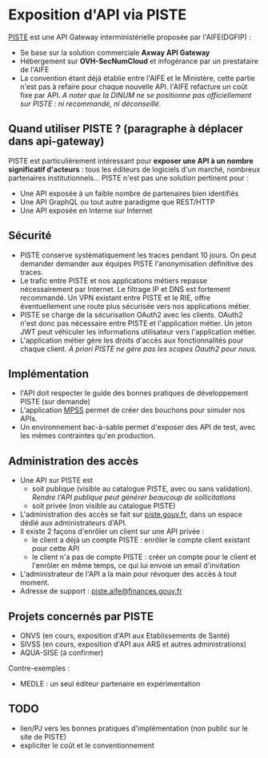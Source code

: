 # Exposition d'API via PISTE

[PISTE](https://piste.gouv.fr/) est une API Gateway interministérielle proposée par l'AIFE(DGFIP) :
- Se base sur la solution commerciale **Axway API Gateway**
- Hébergement sur **OVH-SecNumCloud** et infogérance par un prestataire de l'AIFE
- La convention étant déjà établie entre l'AIFE et le Ministère, cette partie n'est pas à refaire pour chaque nouvelle API. l'AIFE refacture un coût fixe par API.
_A noter que la DINUM ne se positionne pas officiellement sur PISTE : ni recommandé, ni déconseillé._

## Quand utiliser PISTE ? (paragraphe à déplacer dans api-gateway)
PISTE est particulièrement intéressant pour **exposer une API à un nombre significatif d'acteurs** : tous les éditeurs de logiciels d'un marché, nombreux partenaires institutionnels...
PISTE n'est pas une solution pertinent pour :
- Une API exposée à un faible nombre de partenaires bien identifiés
- Une API GraphQL ou tout autre paradigme que REST/HTTP
- Une API exposée en Interne sur Internet

## Sécurité
- PISTE conserve systématiquement les traces pendant 10 jours. On peut demander demander aux équipes PISTE l'anonymisation définitive des traces.
- Le trafic entre PISTE et nos applications métiers repasse nécessairement par Internet. Le filtrage IP et DNS est fortement recommandé. Un VPN existant entre PISTE et le RIE, offre éventuellement une route plus sécurisée vers nos applications métier.
- PISTE se charge de la sécurisation OAuth2 avec les clients. OAuth2 n'est donc pas nécessaire entre PISTE et l'application métier. Un jeton JWT peut véhiculer les informations utilisateur vers l'application métier.
- L'application métier gère les droits d'accès aux fonctionnalités pour chaque client. _A priori PISTE ne gère pas les scopes Oauth2 pour nous._

## Implémentation
- l'API doit respecter le guide des bonnes pratiques de développement PISTE (sur demande)
- L'application [MPSS](https://mpss.piste.gouv.fr/) permet de créer des bouchons pour simuler nos APIs.
- Un environnement bac-à-sable permet d'exposer des API de test, avec les mêmes contraintes qu'en production.

## Administration des accès
- Une API sur PISTE est
    - soit publique (visible au catalogue PISTE, avec ou sans validation). _Rendre l'API publique peut générer beaucoup de sollicitations_
    - soit privée (non visible au catalogue PISTE)
- L'administration des accès se fait sur [piste.gouv.fr](https://piste.gouv.fr/), dans un espace dédié aux administrateurs d'API.
- Il existe 2 façons d'enrôler un client sur une API privée :
    - le client a déjà un compte PISTE : enrôler le compte client existant pour cette API
    - le client n'a pas de compte PISTE : créer un compte pour le client et l'enrôler en même temps, ce qui lui envoie un email d'invitation
- L'administrateur de l'API a la main pour révoquer des accès à tout moment.
- Adresse de support : piste.aife@finances.gouv.fr

## Projets concernés par PISTE
- ONVS (en cours, exposition d'API aux Etablissements de Santé)
- SIVSS (en cours, exposition d'API aux ARS et autres administrations)
- AQUA-SISE (à confirmer)

Contre-exemples :
- MEDLE : un seul éditeur partenaire en expérimentation

## TODO
- lien/PJ vers les bonnes pratiques d'implémentation (non public sur le site de PISTE)
- expliciter le coût et le conventionnement